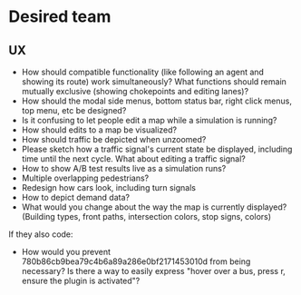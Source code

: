 # Desired team

## UX

- How should compatible functionality (like following an agent and showing its
  route) work simultaneously? What functions should remain mutually exclusive
  (showing chokepoints and editing lanes)?
- How should the modal side menus, bottom status bar, right click menus, top
  menu, etc be designed?
- Is it confusing to let people edit a map while a simulation is running?
- How should edits to a map be visualized?
- How should traffic be depicted when unzoomed?
- Please sketch how a traffic signal's current state be displayed, including
  time until the next cycle. What about editing a traffic signal?
- How to show A/B test results live as a simulation runs?
- Multiple overlapping pedestrians?
- Redesign how cars look, including turn signals
- How to depict demand data?
- What would you change about the way the map is currently displayed? (Building
  types, front paths, intersection colors, stop signs, colors)

If they also code:

- How would you prevent 780b86cb9bea79c4b6a89a286e0bf2171453010d from being
  necessary? Is there a way to easily express "hover over a bus, press r, ensure
  the plugin is activated"?
